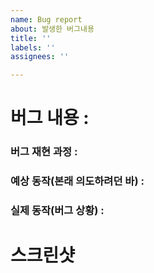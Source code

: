 ```yaml
---
name: Bug report
about: 발생한 버그내용
title: ''
labels: ''
assignees: ''

---
```


# 버그 내용 :


### 버그 재현 과정 : 



### 예상 동작(본래 의도하려던 바) : 


### 실제 동작(버그 상황) : 




# 스크린샷
